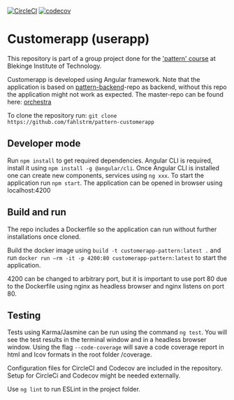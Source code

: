 [![CircleCI](https://circleci.com/gh/fahlstrm/pattern-customerapp/tree/master.svg?style=svg)](https://circleci.com/gh/fahlstrm/pattern-customerapp/tree/master) [![codecov](https://codecov.io/gh/fahlstrm/pattern-customerapp/branch/master/graph/badge.svg?token=ZX8X4JFRRW)](https://codecov.io/gh/fahlstrm/pattern-customerapp)

# Customerapp (userapp)
This repository is part of a group project done for the ['pattern' course](https://www.bth.se/utbildning/program-och-kurser/kurser/20232/BR4QJ/) at Blekinge Institute of Technology.

Customerapp is developed using Angular framework. 
Note that the application is based on [pattern-backend](https://github.com/datalowe/pattern-backend)-repo as backend, without this repo the application might not work as expected. The master-repo can be found here: [orchestra](https://github.com/datalowe/pattern-orchestra)

To clone the repository run: `git clone https://github.com/fahlstrm/pattern-customerapp`

## Developer mode
Run `npm install` to get required dependencies. Angular CLI is required, install it using `npm install -g @angular/cli`. Once Angular CLI is installed one can create new components, services using `ng xxx`. 
To start the application run `npm start`. The application can be opened in browser using localhost:4200

## Build and run
The repo includes a Dockerfile so the application can run without further installations once cloned.

Build the docker image using `build -t customerapp-pattern:latest .` and run `docker run –rm -it -p 4200:80 customerapp-pattern:latest` to start the application.

4200 can be changed to arbitrary port, but it is important to use port 80 due to the Dockerfile using nginx as headless browser and nginx listens on port 80.

## Testing
Tests using Karma/Jasmine can be run using the command `ng test`. You will see the test results in the terminal window and in a headless browser window. Using the flag `--code-coverage` will save a code coverage report in html and lcov formats in the root folder /coverage.

Configuration files for CircleCI and Codecov are included in the repository. Setup for CircleCi and Codecov might be needed externally. 

Use `ng lint` to run ESLint in the project folder.



